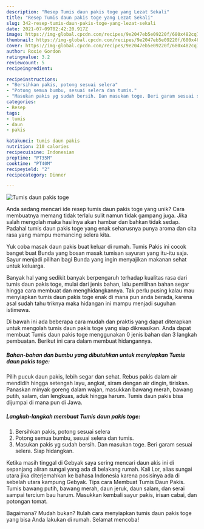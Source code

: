 ```yaml
---
description: "Resep Tumis daun pakis toge yang Lezat Sekali"
title: "Resep Tumis daun pakis toge yang Lezat Sekali"
slug: 342-resep-tumis-daun-pakis-toge-yang-lezat-sekali
date: 2021-07-09T02:42:20.917Z
image: https://img-global.cpcdn.com/recipes/9e2047eb5e09220f/680x482cq70/tumis-daun-pakis-toge-foto-resep-utama.jpg
thumbnail: https://img-global.cpcdn.com/recipes/9e2047eb5e09220f/680x482cq70/tumis-daun-pakis-toge-foto-resep-utama.jpg
cover: https://img-global.cpcdn.com/recipes/9e2047eb5e09220f/680x482cq70/tumis-daun-pakis-toge-foto-resep-utama.jpg
author: Roxie Gordon
ratingvalue: 3.2
reviewcount: 5
recipeingredient:

recipeinstructions:
- "Bersihkan pakis, potong sesuai selera"
- "Potong semua bumbu, sesuai selera dan tumis."
- "Masukan pakis yg sudah bersih. Dan masukan toge. Beri garam sesuai selera. Siap hidangkan."
categories:
- Resep
tags:
- tumis
- daun
- pakis

katakunci: tumis daun pakis 
nutrition: 210 calories
recipecuisine: Indonesian
preptime: "PT35M"
cooktime: "PT40M"
recipeyield: "2"
recipecategory: Dinner

---
```



![Tumis daun pakis toge](https://img-global.cpcdn.com/recipes/9e2047eb5e09220f/680x482cq70/tumis-daun-pakis-toge-foto-resep-utama.jpg)

Anda sedang mencari ide resep tumis daun pakis toge yang unik? Cara membuatnya memang tidak terlalu sulit namun tidak gampang juga. Jika salah mengolah maka hasilnya akan hambar dan bahkan tidak sedap. Padahal tumis daun pakis toge yang enak seharusnya punya aroma dan cita rasa yang mampu memancing selera kita.

Yuk coba masak daun pakis buat keluar di rumah. Tumis Pakis ini cocok banget buat Bunda yang bosan masak tumisan sayuran yang itu-itu saja. Sayur menjadi pilihan bagi Bunda yang ingin menyajikan makanan sehat untuk keluarga.

Banyak hal yang sedikit banyak berpengaruh terhadap kualitas rasa dari tumis daun pakis toge, mulai dari jenis bahan, lalu pemilihan bahan segar hingga cara membuat dan menghidangkannya. Tak perlu pusing kalau mau menyiapkan tumis daun pakis toge enak di mana pun anda berada, karena asal sudah tahu triknya maka hidangan ini mampu menjadi suguhan istimewa.


Di bawah ini ada beberapa cara mudah dan praktis yang dapat diterapkan untuk mengolah tumis daun pakis toge yang siap dikreasikan. Anda dapat membuat Tumis daun pakis toge menggunakan 0 jenis bahan dan 3 langkah pembuatan. Berikut ini cara dalam membuat hidangannya.

<!--inarticleads1-->

##### Bahan-bahan dan bumbu yang dibutuhkan untuk menyiapkan Tumis daun pakis toge:



Pilih pucuk daun pakis, lebih segar dan sehat. Rebus pakis dalam air mendidih hingga setengah layu, angkat, siram dengan air dingin, tiriskan. Panaskan minyak goreng dalam wajan, masukkan bawang merah, bawang putih, salam, dan lengkuas, aduk hingga harum. Tumis daun pakis bisa dijumpai di mana pun di Jawa. 

<!--inarticleads2-->

##### Langkah-langkah membuat Tumis daun pakis toge:

1. Bersihkan pakis, potong sesuai selera
1. Potong semua bumbu, sesuai selera dan tumis.
1. Masukan pakis yg sudah bersih. Dan masukan toge. Beri garam sesuai selera. Siap hidangkan.


Ketika masih tinggal di Gebyak saya sering mencari daun akis ini di sepanjang aliran sungai yang ada di belakang rumah. Kali Lor, alias sungai utara jika diterjemahkan ke bahasa Indonesia karena posisinya ada di sebelah utara kampung Gebyak. Tips cara Membuat Tumis Daun Pakis. Tumis bawang putih, bawang merah, daun jeruk, daun salam, dan serai sampai tercium bau harum. Masukkan kembali sayur pakis, irisan cabai, dan potongan tomat. 

Bagaimana? Mudah bukan? Itulah cara menyiapkan tumis daun pakis toge yang bisa Anda lakukan di rumah. Selamat mencoba!
